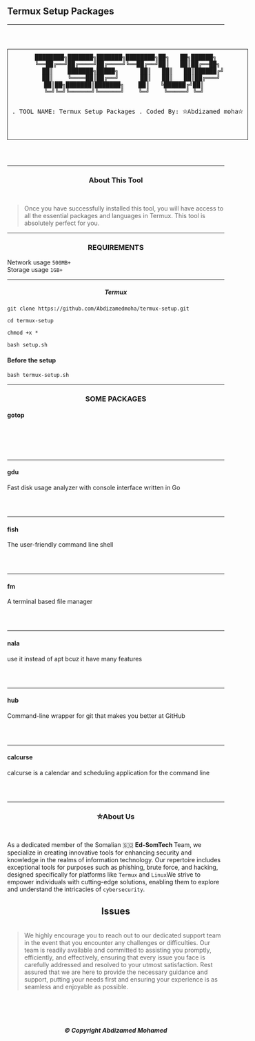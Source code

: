 ## Termux Setup Packages 


---
<p align="center">
  <img src="images/Team.jpg" alt=""/>
</p>
<p align="center">
  <img src="images/T.set.jpg" alt=""/>
</p>
<div align="center">
  <pre style="display: inline-block; border: 1px solid; padding: 10px;">
████████╗███████╗███████╗████████╗██╗   ██╗██████╗ 
╚══██╔══╝██╔════╝██╔════╝╚══██╔══╝██║   ██║██╔══██╗
   ██║    ███████╗█████╗      ██║   ██║   ██║██████╔╝
   ██║    ╚════██║██╔══╝      ██║   ██║   ██║██╔═══╝ 
   ██║██╗███████║███████╗    ██║   ╚██████╔╝██║     
   ╚═╝╚═╝╚══════╝╚══════╝    ╚═╝    ╚═════╝ ╚═╝     
                                                   
                           
              
  .           TOOL NAME: Termux Setup Packages
  .               Coded By: ⛥Abdizamed moha⛥

  </pre>
</div>
 
<p align="center">
  <img src="https://img.shields.io/badge/version-1.2-141449" alt=""/> 
  <img src="https://img.shields.io/badge/written in-SHELL-141449" alt=""/> <br>
  <img src="https://img.shields.io/badge/Coded by-ABDIZAMED-141449" alt=""/>


---

<h3><p align="center">About This Tool</p></h3><br>

>Once you have successfully installed this tool, you will have access to all the essential packages and languages in Termux. This tool is absolutely perfect for you.


---
<h3><p align="center">REQUIREMENTS</p></h3>

 Network usage `500MB+`<br>
 Storage usage `1GB+`<br>
 
 ---

 <h5><p align="center">Termux</p></h3>

```
git clone https://github.com/Abdizamedmoha/termux-setup.git
```

```
cd termux-setup 
```

```
chmod +x *
```

```
bash setup.sh
```


<h4>Before the setup </h4>

```
bash termux-setup.sh
```

---
 <h3><p align="center">SOME PACKAGES</p></h3> 

<h4><p align="left">gotop</p></h4> <br><p align="center">
  <img src="images/gotop.jpg" alt=""/>
</p> <br>

---
<h4><p align="left">gdu</p></h4><p> Fast disk usage analyzer with console interface written in Go</p><p align="center">
  <img src="images/gdu.jpg" alt=""/>
</p> <br>

---
<h4><p align="left">fish</p></h4><p>The user-friendly command line shell</p><p align="center">
  <img src="images/fish.jpg" alt=""/>
</p> <br>

---
<h4><p align="left">fm</p></h4><p>A terminal based file manager</p>
<p align="center">
  <img src="images/fm.jpg" alt=""/>
</p> <br>

---
<h4><p align="left">nala</p></h4>use it instead of apt bcuz it have many features </p>
<p align="center">
  <img src="images/nala.jpg" alt=""/>
</p> <br>

---
<h4><p align="left">hub</p></h4><p>Command-line wrapper for git that makes you better at GitHub</p>
<p align="center">
  <img src="images/hub.jpg" alt=""/>
</p> <br>

---
<h4><p align="left">calcurse</p></h4><p>calcurse is a calendar and scheduling application for the command line</p>
<p align="center">
  <img src="images/calcurse.jpg" alt=""/>
</p> <br>
 
 ---
 
<h3><p align="center">⛥About Us</p></h3><br>
 
As a dedicated member of the Somalian 🇸🇴 <b>Ed-SomTech </b>Team, we specialize in creating innovative tools for enhancing security and knowledge in the realms of information technology. Our repertoire includes exceptional tools for purposes such as phishing, brute force, and hacking, designed specifically for platforms like `Termux` and `Linux`We strive to empower individuals with cutting-edge solutions, enabling them to explore and understand the intricacies of `cybersecurity`.

<h2><p align="center">Issues</p></h2>

<p align="center">
  <img src="images/issues.gif" alt=""/>
</p>

>We highly encourage you to reach out to our dedicated support team in the event that you encounter any challenges or difficulties. Our team is readily available and committed to assisting you promptly, efficiently, and effectively, ensuring that every issue you face is carefully addressed and resolved to your utmost satisfaction. Rest assured that we are here to provide the necessary guidance and support, putting your needs first and ensuring your experience is as seamless and enjoyable as possible.

<br>
<br>
<br>
<h5><p align="center">© Copyright <b>Abdizamed Mohamed</b></p></h5>
